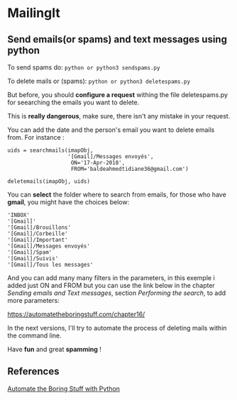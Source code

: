 # MailingIt

## Send emails(or spams) and text messages using python ##

To send spams do: ```python or python3 sendspams.py```

To delete mails or (spams): ```python or python3 deletespams.py```

But before, you should **configure a request** withing the file deletespams.py for seearching the emails you want to delete.

This is **really __dangerous__**, make sure, there isn't any mistake in your request.

You can add the date and the person's email you want to delete emails from. For instance :
 ```
 uids = searchmails(imapObj,
                    '[Gmail]/Messages envoyés',
                     ON='17-Apr-2018',
                     FROM='baldeahmedtidiane36@gmail.com')
                     
 deletemails(imapObj, uids)
 ```
 
 You can **select** the folder where to search from emails, for those who have **gmail**, you might have the choices below:
     
    'INBOX'
    '[Gmail]'
    '[Gmail]/Brouillons'
    '[Gmail]/Corbeille'
    '[Gmail]/Important'
    '[Gmail]/Messages envoyés'
    '[Gmail]/Spam'
    '[Gmail]/Suivis'
    '[Gmail]/Tous les messages'
   
And you can add many many filters in the parameters, in this exemple i added just ON and FROM but you can use the link below
in the chapter *Sending emails and Text messages*, section *Performing the search*, to add more parameters:

https://automatetheboringstuff.com/chapter16/

In the next versions, I'll try to automate the process of deleting mails within the command line.

Have **fun** and great **spamming** !


## References ##
[Automate the Boring Stuff with Python](https://automatetheboringstuff.com)
